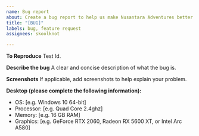 ```yaml
---
name: Bug report
about: Create a bug report to help us make Nusantara Adventures better!
title: "[BUG]"
labels: bug, feature request
assignees: skoolknot

---
```


**To Reproduce**
Test Id.

**Describe the bug**
A clear and concise description of what the bug is.

**Screenshots**
If applicable, add screenshots to help explain your problem.

**Desktop (please complete the following information):**
- OS: [e.g. Windows 10 64-bit]
- Processor: [e.g. Quad Core 2.4ghz]
- Memory: [e.g. 16 GB RAM]
- Graphics: [e.g. GeForce RTX 2060, Radeon RX 5600 XT, or Intel Arc A580]
